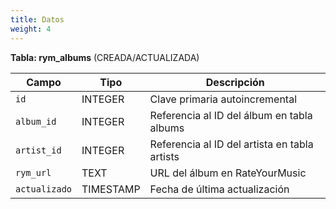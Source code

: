 ```yaml
---
title: Datos
weight: 4
---
```


**Tabla: rym_albums** (CREADA/ACTUALIZADA)

|Campo|Tipo|Descripción|
|---|---|---|
|`id`|INTEGER|Clave primaria autoincremental|
|`album_id`|INTEGER|Referencia al ID del álbum en tabla albums|
|`artist_id`|INTEGER|Referencia al ID del artista en tabla artists|
|`rym_url`|TEXT|URL del álbum en RateYourMusic|
|`actualizado`|TIMESTAMP|Fecha de última actualización|